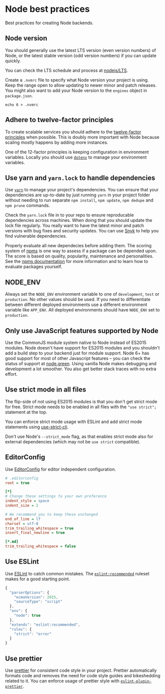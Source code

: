 # Node best practices

Best practices for creating Node backends.

## Node version

You should generally use the latest LTS version (even version numbers) of Node,
or the latest stable version (odd version numbers) if you can update quickly.

You can check the LTS schedule and process at [nodejs/LTS](https://github.com/nodejs/LTS#lts-schedule1).

Create a `.nvmrc` file to specify what Node version your project is using.
Keep the range open to allow updating to newer minor and patch releases.
You might also want to add your Node version to the `engines` object in `package.json`.

    echo 6 > .nvmrc

## Adhere to twelve-factor principles

To create scalable services you should adhere to the [twelve-factor principles](https://12factor.net/) when possible.
This is doubly more important with Node because scaling mostly happens by adding more instances.

One of the 12-factor principles is keeping configuration in environment variables.
Locally you should use [`dotenv`](https://github.com/motdotla/dotenv) to manage your environment variables.

## Use yarn and `yarn.lock` to handle dependencies

Use [`yarn`](https://yarnpkg.com/en/) to manage your project's dependencies.
You can ensure that your dependencies are up-to-date by just running `yarn` in your project folder without needing to run separate `npm install`, `npm update`, `npm dedupe` and `npm prune` commands.

Check the `yarn.lock` file in to your repo to ensure reproducable dependencies across machines.
When doing that you should update the lock file regularly.
You really want to have the latest minor and patch versions with bug fixes and security updates.
You can use [Snyk](https://snyk.io/) to help you find vulnerable dependencies.

Properly evaluate all new dependecies before adding them.
The scoring system of [npms](https://npms.io/) is one way to assess if a package can be depended upon.
The score is based on quality, popularity, maintenance and personalities.
See the [npms documentation](https://github.com/npms-io/npms-analyzer/blob/master/docs/architecture.md#evaluators) for more information and to learn how to evaluate packages yourself.

## NODE_ENV

Always set the `NODE_ENV` environment variable to one of `development`, `test` or `production`. No other values should be used.
If you need to differentiate between different deployed environments use a different environment variable like `APP_ENV`.
All deployed environments should have `NODE_ENV` set to `production`.

## Only use JavaScript features supported by Node

Use the CommonJS module system native to Node instead of ES2015 modules.
Node doesn't have support for ES2015 modules and you shouldn't add a build step to your backend just for module support.
Node 6+ has good support for most of other Javascript features – you can check the status of support at [node.green](http://node.green/).
Using vanilla Node makes debugging and development a lot smoother. You also get better stack traces with no extra effort.

## Use strict mode in all files

The flip-side of not using ES2015 modules is that you don't get strict mode for free.
Strict mode needs to be enabled in all files with the `"use strict";` statement at the top.

You can enforce strict mode usage with ESLint and add strict mode statements using [use-strict-cli](https://github.com/philidem/use-strict-cli).

Don't use Node's `--strict_mode` flag, as that enables strict mode also for external dependencies (which may not be `use strict` compatible).

## EditorConfig

Use [EditorConfig](http://editorconfig.org/) for editor independent configuration.

```ini
# .editorconfig
root = true

[*]
# Change these settings to your own preference
indent_style = space
indent_size = 2

# We recommend you to keep these unchanged
end_of_line = lf
charset = utf-8
trim_trailing_whitespace = true
insert_final_newline = true

[*.md]
trim_trailing_whitespace = false
```

## Use ESLint

Use [ESLint](http://eslint.org/) to catch common mistakes.
The [`eslint:recommended`](http://eslint.org/docs/rules/) ruleset makes for a good starting point.

```js
{
  "parserOptions": {
    "ecmaVersion": 2015,
    "sourceType": "script"
  },
  "env": {
    "node": true
  },
  "extends": "eslint:recommended",
  "rules": {
    "strict": "error"
  }
}
```

## Use prettier

Use [prettier](https://github.com/prettier/prettier) for consistent code style in your project.
Prettier automatically formats code and removes the need for code style guides and bikeshedding related to it.
You can enforce usage of prettier style with [`eslint-plugin-prettier`](https://github.com/not-an-aardvark/eslint-plugin-prettier).
